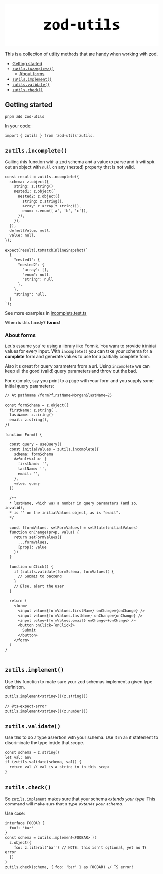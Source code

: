 ![zod-utils](./zod-utils.png)

This is a collection of utility methods that are handy when working with zod.

- [Getting started](#getting-started)
- [`zutils.incomplete()`](#zutilsincomplete)
  - [About forms](#about-forms)
- [`zutils.implement()`](#zutilsimplement)
- [`zutils.validate()`](#zutilsvalidate)
- [`zutils.check()`](#zutilscheck)


## Getting started

```
pnpm add zod-utils
```

In your code:

```
import { zutils } from 'zod-utils'zutils.
```


## `zutils.incomplete()`

Calling this function with a zod schema and a value to parse and it will spit out an object with `null` on any (nested) property that is not valid.


```
const result = zutils.incomplete({
  schema: z.object({
    string: z.string(),
    nested1: z.object({
      nested2: z.object({
        string: z.string(),
        array: z.array(z.string()),
        enum: z.enum(['a', 'b', 'c']),
      }),
    }),
  }),
  defaultValue: null,
  value: null,
});

expect(result).toMatchInlineSnapshot(`
  {
    "nested1": {
      "nested2": {
        "array": [],
        "enum": null,
        "string": null,
      },
    },
    "string": null,
  }
`);
```

See more examples in [incomplete.test.ts](./src/incomplete.test.ts)

When is this handy? **forms**!

### About forms
Let's assume you're using a library like Formik. You want to provide it initial values for every input. With `incomplete()` you can take your schema for a **complete** form and generate values to use for a partially complete form.

Also it's great for query parameters from a url. Using `incomplete` we can keep all the good (valid) query parameters and throw out the bad.

For example, say you point to a page with your form and you supply some initial query parameters:

```
// At pathname /form?firstName=Morgan&lastName=25

const formSchema = z.object({
  firstName: z.string(),
  lastName: z.string(),
  email: z.string(),
})

function Form() {

  const query = useQuery()
  const initialValues = zutils.incomplete({
    schema: formSchema,
    defaultValue: {
      firstName: '',
      lastName: '',
      email: '',
    },
    value: query
  })

  /**
  * lastName, which was a number in query parameters (and so, invalid),
  * is '' on the initialValues object, as is "email".
  */

  const [formValues, setFormValues] = setState(initialValues)
  function onChange(prop, value) {
    return setFormValues({
      ...formValues,
      [prop]: value
    })
  }

  function onClick() {
    if (zutils.validate(formSchema, formValues)) {
      // Submit to backend
    }
    // Else, alert the user
  }

  return (
    <form>
      <input value={formValues.firstName} onChange={onChange} />
      <input value={formValues.lastName} onChange={onChange} />
      <input value={formValues.email} onChange={onChange} />
      <button onClick={onClick}>
        Submit
      </button>
    </form>
  )
}


```

## `zutils.implement()`

Use this function to make sure your zod schemas implement a given type definition.

```
zutils.implement<string>()(z.string())

// @ts-expect-error
zutils.implement<string>()(z.number())
```

## `zutils.validate()`

Use this to do a type assertion with your schema. Use it in an if statement to discriminate the type inside that scope.

```
const schema = z.string()
let val: any
if (zutils.validate(schema, val)) {
  return val // val is a string in in this scope
}
```

## `zutils.check()`

So `zutils.implement` makes sure that your schema *extends your type*. This command will make sure that a type *extends your schema*. 

Use case:

```
interface FOOBAR {
  foo?: 'bar'
}
const schema = zutils.implement<FOOBAR>()(
  z.object({
    foo: z.literal('bar') // NOTE: this isn't optional, yet no TS error
  })
)
zutils.check(schema, { foo: 'bar' } as FOOBAR) // TS error!
```


